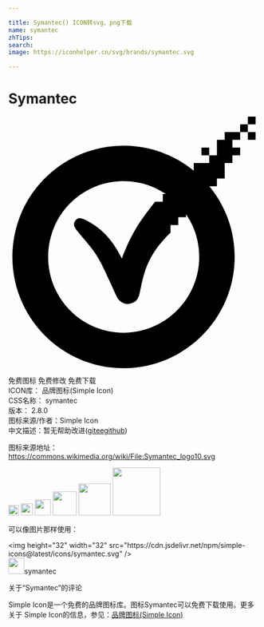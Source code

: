 ```yaml
---

title: Symantec() ICON转svg、png下载
name: symantec
zhTips: 
search: 
image: https://iconhelper.cn/svg/brands/symantec.svg

---
```


# Symantec  <small style="font-size: 60%;font-weight: 100"></small>

<div id="svg" class="svg-wrap">
<svg role="img" xmlns="http://www.w3.org/2000/svg" viewBox="0 0 24 24"><title>Symantec icon</title><path d="M22.877 0v.738h.738V0h-.738zm0 .738h-.738v.739h.738V.738zm0 .739v.738h.738v-.738h-.738zm-.738 0h-1.477v.738h-.738V3.69h-.738v.74h-1.479v.725A10.572 10.572 0 0011 2.77C5.136 2.77.385 7.52.385 13.385.385 19.248 5.136 24 11 24s10.615-4.752 10.615-10.615c0-2.56-.904-4.906-2.412-6.739h.72v-.738h.74V4.43h.737V3.69h.739v-.738H21.4v-.738h.739v-.738zM19.186 3.69v-.738h-.74v.738h.74zM11 6.154a7.193 7.193 0 014.033 1.23h-.28v.739h-.737c-1.927 2.409-2.414 3.466-3.182 5.414-.871-1.763-1.911-2.978-3.711-3.783l-.02-.006c-.327-.083-.493-.125-.718.19-.23.322-.092.613.183.955a35.212 35.212 0 00.586.703c.547.646 1.095 1.289 1.508 2.035.408.738.877 1.772 1.242 2.574.223.49.406.894.51 1.088.22.406.752.584.955.584.985-.117 1.08-.582 1.242-1.379l.057-.264c.336-1.574.771-3.203 2.824-5.158v-.736h.738V9.6h.74v-.295a7.193 7.193 0 011.26 4.08c0 3.99-3.24 7.23-7.23 7.23s-7.2-3.24-7.2-7.23 3.21-7.23 7.2-7.23z"/></svg>
</div>
<detail full-name='symantec'></detail>

<div class="detail-page">
<p>
<span><span class="badge-success badge">免费图标</span> <span class="badge-success badge">免费修改</span>  <span class="badge-success badge">免费下载</span> </span>
<br/>
<span>
ICON库：
<span class="badge-secondary badge">品牌图标(Simple Icon)</span> 
</span>
<br/>
<span>
CSS名称：
<span class="badge-secondary badge">symantec</span> 
</span>

<br/>
<span>
版本：
<span class="badge-secondary badge">2.8.0</span> 
</span>
<br/>
<span>图标来源/作者：<span class="badge-light badge">Simple Icon</span></span> 
<br/>
<span class="zh-detail">中文描述：暂无<span class="help-link"><span>帮助改进</span>(<a href="https://gitee.com/liuwave/icon-helper/edit/master/json/brands/symantec.json" target="_blank" rel="noopener noreferrer">gitee</a><a href="https://github.com/liuwave/icon-helper/edit/master/json/brands/symantec.json" target="_blank" rel="noopener noreferrer">github</a></span>)</span><br/>
</p>
</div><div class="description description alert alert-light"><p>图标来源地址：<a href="https://commons.wikimedia.org/wiki/File:Symantec_logo10.svg" target="_blank" rel="noopener noreferrer">https://commons.wikimedia.org/wiki/File:Symantec_logo10.svg</a></p></div>
<div class="alert alert-dark">
<img height="21" width="21" src="https://cdn.jsdelivr.net/npm/simple-icons@latest/icons/symantec.svg" />
<img height="24" width="24" src="https://cdn.jsdelivr.net/npm/simple-icons@latest/icons/symantec.svg" />
<img height="32" width="32" src="https://cdn.jsdelivr.net/npm/simple-icons@latest/icons/symantec.svg" />
<img height="48" width="48" src="https://cdn.jsdelivr.net/npm/simple-icons@latest/icons/symantec.svg" />
<img height="64" width="64" src="https://cdn.jsdelivr.net/npm/simple-icons@latest/icons/symantec.svg" />
<img height="96" width="96" src="https://cdn.jsdelivr.net/npm/simple-icons@latest/icons/symantec.svg" />

</div>
<div>
  <p>可以像图片那样使用：    
  </p>
  <div class="alert alert-primary" style="font-size: 14px">
    &lt;img height="32" width="32" src="https://cdn.jsdelivr.net/npm/simple-icons@latest/icons/symantec.svg" /&gt;
    <copy-btn content='<img height="32" width="32" src="https://cdn.jsdelivr.net/npm/simple-icons@latest/icons/symantec.svg" />'></copy-btn>
  </div>
  <div class="alert alert-secondary">
    <img height="32" width="32" src="https://cdn.jsdelivr.net/npm/simple-icons@latest/icons/symantec.svg" />symantec
    <copy-btn content="symantec" btn-title="复制图标名称"></copy-btn>
  </div>
</div>

<Vssue title="关于“Symantec”的评论" >关于“Symantec”的评论</Vssue>


<div><p>Simple Icon是一个免费的品牌图标库。图标Symantec可以免费下载使用。更多关于  Simple Icon的信息，参见：<a target="_blank" href="https://iconhelper.cn/brands.html">品牌图标(Simple Icon)</a>
</p></div>
